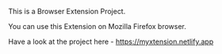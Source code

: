 This is a Browser Extension Project.

You can use this Extension on Mozilla Firefox browser.

Have a look at the project here - https://myxtension.netlify.app
